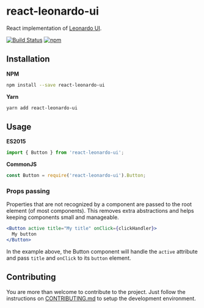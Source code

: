 # react-leonardo-ui

React implementation of [Leonardo UI](https://github.com/qlik-oss/leonardo-ui).

[![Build Status](https://travis-ci.org/ricsv/react-leonardo-ui.svg?branch=master)](https://travis-ci.org/ricsv/react-leonardo-ui)
[![npm](https://badge.fury.io/js/react-leonardo-ui.svg?branch=master)](http://badge.fury.io/js/react-leonardo-ui)

## Installation

__NPM__

```sh
npm install --save react-leonardo-ui
```

__Yarn__

```sh
yarn add react-leonardo-ui
```

## Usage

__ES2015__

```js
import { Button } from 'react-leonardo-ui';
```

__CommonJS__

```js
const Button = require('react-leonardo-ui').Button;
```

### Props passing

Properties that are not recognized by a component are passed to the root element (of most components). This removes
extra abstractions and helps keeping components small and manageable.

```jsx
<Button active title="My title" onClick={clickHandler}>
  My button
</Button>
```

In the example above, the Button component will handle the `active` attribute and pass `title` and
`onClick` to its `button` element.

## Contributing

You are more than welcome to contribute to the project. Just follow the instructions on [CONTRIBUTING.md](CONTRIBUTING.md) to setup the development environment.
